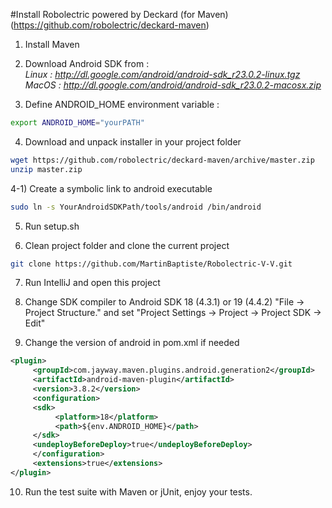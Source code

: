 #Install Robolectric powered by Deckard (for Maven) (https://github.com/robolectric/deckard-maven)

1) Install Maven

2) Download Android SDK from  :  
*Linux : http://dl.google.com/android/android-sdk_r23.0.2-linux.tgz*  
*MacOS : http://dl.google.com/android/android-sdk_r23.0.2-macosx.zip*

3) Define ANDROID_HOME environment variable :
```bash
export ANDROID_HOME="yourPATH"
```

4) Download and unpack installer in your project folder
```bash
wget https://github.com/robolectric/deckard-maven/archive/master.zip
unzip master.zip
```
4-1) Create a symbolic link to android executable
```bash
sudo ln -s YourAndroidSDKPath/tools/android /bin/android
```

5) Run setup.sh

6) Clean project folder and clone the current project
```bash
git clone https://github.com/MartinBaptiste/Robolectric-V-V.git
```

7) Run IntelliJ and open this project

8) Change SDK compiler to Android SDK 18 (4.3.1) or 19 (4.4.2) "File -> Project Structure." and set "Project Settings -> Project -> Project SDK -> Edit"

9) Change the version of android in pom.xml if needed
```xml
<plugin>
     <groupId>com.jayway.maven.plugins.android.generation2</groupId>
     <artifactId>android-maven-plugin</artifactId>
     <version>3.8.2</version>
     <configuration>
     <sdk>
          <platform>18</platform>
          <path>${env.ANDROID_HOME}</path>
     </sdk>
     <undeployBeforeDeploy>true</undeployBeforeDeploy>
     </configuration>
     <extensions>true</extensions>
</plugin>
```

10) Run the test suite with Maven or jUnit, enjoy your tests.
